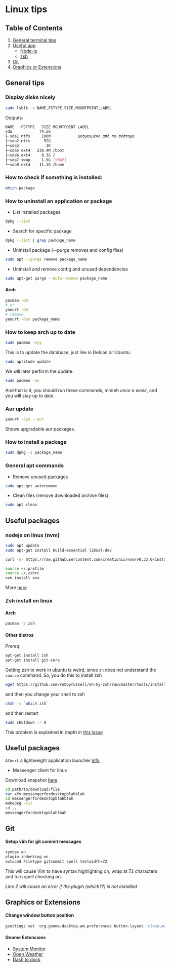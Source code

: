 # Linux tips

## Table of Contents
1. [General terminal tips](#general-tips)
2. [Useful app](#useful)
    * [Node-js](#nodejs-on-linux-(nvm))
    * [zsh](#Zsh-install-on-linux)
3. [Git](#git)
4. [Graphics or Extensions](#graphics-or-extensions)

## General tips

### Display disks nicely
```sh
sudo lsblk -o NAME,FSTYPE,SIZE,MOUNTPOINT,LABEL
```
Outputs:
```sh
NAME   FSTYPE   SIZE MOUNTPOINT LABEL
sda            74.5G            
├─sda1 ntfs     100M            Δεσμευμένο από το σύστημα
├─sda2 ntfs      52G            
├─sda3            1K            
├─sda5 ext4   238.4M /boot      
├─sda6 ext4     9.3G /          
├─sda7 swap     1.9G [SWAP]     
└─sda8 ext4    11.1G /home   
```

### How to check if something is installed:
```sh
which package
```
### How to uninstall an application or package
* List installed packages
```sh
dpkg --list
```
* Search for specific package
```sh
dpkg --list | grep package_name
```
* Uninstall package (--purge removes and config files)
```sh
sudo apt --purge remove package_name
```
* Uninstall and remove config and unused dependencies
```sh
sudo apt-get purge --auto-remove package_name
```
#### Arch
```sh
pacman -Qm
# or
yaourt -Qm
# remove
yaourt -Rsn package_name
```
### How to keep arch up to date
```sh
sudo pacman -Syy
```
This is to update the database, just like
in Debian or Ubuntu.
```sh
sudo aptitude update
```
We will later perform the update.
```sh
sudo pacman -Su
```
And that is it, you should run these commands, mmmh *once a week*, and you will stay up to date.
### Aur update

```sh
yaourt -Syu --aur
```
Shows upgradable aur packages.

### How to install a package
```sh
sudo dpkg -i package_name
```
### General apt commands 
* Remove unused packages
```sh
sudo apt-get autoremove 
```
* Clean files (remove downloaded archive files)
```sh 
sudo apt clean
```

## Useful packages

### nodejs on linux (nvm)
```sh
sudo apt update
sudo apt-get install build-essential libssl-dev

curl -o- https://raw.githubusercontent.com/creationix/nvm/v0.33.0/install.sh | bash

source ~/.profile
source ~/.zshrc
nvm install xxx
```
More [here](https://www.digitalocean.com/community/tutorials/how-to-install-node-js-on-debian-8)

### Zsh install on linux

#### Arch
```sh
pacman -S zsh
```
#### Other distros
Prereq:
```bash
apt-get install zsh
apt-get install git-core
```
Getting zsh to work in ubuntu is weird, since `sh` does not understand the `source` command.  So, you do this to install zsh
```sh        
wget https://github.com/robbyrussell/oh-my-zsh/raw/master/tools/install.sh -O - | zsh
```
and then you change your shell to zsh
```sh
chsh -s `which zsh`
```
and then restart
```sh
sudo shutdown -r 0
```

This problem is explained in depth in [this issue](https://github.com/robbyrussell/oh-my-zsh/issues/227#issuecomment-825773)

## Useful packages

`Albert` a lightweight application launcher [info](https://albertlauncher.github.io/docs/installing/)

* Messenger client for linux

Download snapshot [here](https://aur.archlinux.org/packages/messengerfordesktop-bin/)
```sh
cd path/to/download/file
tar xfv messengerfordesktopblahblah
cd messengerfordesktopblahblah
makepkg -sic
cd ..
messengerfordesktopblahlbah
```
## Git

#### Setup vim for git commit messages
```sh
syntax on
plugin indenting on
autocmd Filetype gitcommit spell textwidth=72
```
This will cause Vim to have syntax highlighting on, wrap at 72 characters and turn spell checking on.

_Line 2 will cause an error if the plugin (which??) is not installed_

## Graphics or Extensions
#### Change window button position
```sh
gsettings set  org.gnome.desktop.wm.preferences button-layout 'close,maximize,minimize:'
```

#### Gnome Extensions

* [System Monitor](https://extensions.gnome.org/extension/120/system-monitor/)
* [Open Weather](https://extensions.gnome.org/extension/750/openweather)
* [Dash to dock](https://extensions.gnome.org/extension/307/dash-to-dock/)